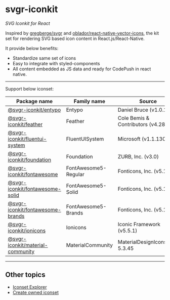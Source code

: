 # svgr-iconkit
_SVG Iconkit for React_


Inspired by [gregberge/svgr](https://github.com/gregberge/svgr) and [oblador/react-native-vector-icons](https://github.com/oblador/react-native-vector-icons), the kit set for rendering SVG based icon content in React.js/React-Native.

It provide below benefits:
- Standardize same set of icons
- Easy to integrate with styled-components
- All content embedded as JS data and ready for CodePush in react native.


---

Support below iconset:


| Package name | Family name | Source | 
| --- | --- | --- | 
| [@svgr-iconkit/entypo](https://github.com/lemankk/svgr-iconkit/tree/main/packages/ext-entypo) | Entypo | Daniel Bruce (v1.0.1) |
| [@svgr-iconkit/feather](https://github.com/lemankk/svgr-iconkit/tree/main/packages/ext-feather) | Feather | Cole Bemis & Contributors (v4.28.0) |
| [@svgr-iconkit/fluentui-system](https://github.com/lemankk/svgr-iconkit/tree/main/packages/ext-fluentui-system) | FluentUISystem | Microsoft (v1.1.130) |
| [@svgr-iconkit/foundation](https://github.com/lemankk/svgr-iconkit/tree/main/packages/ext-foundation) | Foundation | ZURB, Inc. (v3.0) |
| [@svgr-iconkit/fontawesome](https://github.com/lemankk/svgr-iconkit/tree/main/packages/ext-fontawesome) | FontAwesome5-Regular | Fonticons, Inc. (v5.13.0) |
| [@svgr-iconkit/fontawesome-solid](https://github.com/lemankk/svgr-iconkit/tree/main/packages/ext-fontawesome-solid) | FontAwesome5-Solid | Fonticons, Inc. (v5.13.0) |
| [@svgr-iconkit/fontawesome-brands](https://github.com/lemankk/svgr-iconkit/tree/main/packages/ext-fontawesome-brands) | FontAwesome5-Brands | Fonticons, Inc. (v5.13.0) |
| [@svgr-iconkit/ionicons](https://github.com/lemankk/svgr-iconkit/tree/main/packages/ext-ionicons) | Ionicons | Iconic Framework (v5.5.1) |
| [@svgr-iconkit/material-community](https://github.com/lemankk/svgr-iconkit/tree/main/packages/ext-material-community) | MaterialCommunity | MaterialDesignIcons.com 5.3.45 |


---
## Other topics

- [Iconset Explorer](/explorer)
- [Create owned iconset](/CreateOwnedIconset.md)